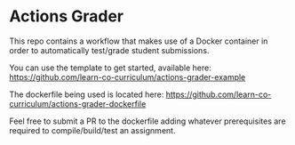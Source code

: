 # Actions Grader

This repo contains a workflow that makes use of a Docker container in order to automatically test/grade student submissions. 

You can use the template to get started, available here:
https://github.com/learn-co-curriculum/actions-grader-example

The dockerfile being used is located here:
https://github.com/learn-co-curriculum/actions-grader-dockerfile

Feel free to submit a PR to the dockerfile adding whatever prerequisites are required to compile/build/test an assignment.
